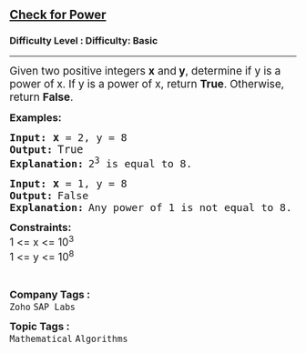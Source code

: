 <h2><a href="https://www.geeksforgeeks.org/problems/check-if-a-number-is-power-of-another-number5442/1?page=3&company=Zoho&sortBy=submissions">Check for Power</a></h2><h3>Difficulty Level : Difficulty: Basic</h3><hr><div class="problems_problem_content__Xm_eO"><p><span style="font-size: 14pt;">Given two positive integers <strong>x</strong> and<strong> y</strong>, determine if y is a power of<strong> </strong>x. If y is a power of x, return <strong>True</strong>. Otherwise, return <strong>False</strong>.</span></p>
<p><strong><span style="font-size: 18px;">Examples:</span></strong></p>
<pre><span style="font-size: 18px;"><strong><span style="font-size: 18px;">Input:</span> <span style="font-size: 14pt;">x</span></strong></span><span style="font-size: 18px;"> = 2, y = 8</span>
<strong><span style="font-size: 18px;">Output:</span> </strong><span style="font-size: 14pt;">True</span> <br><strong><span style="font-size: 18px;">Explanation:</span> </strong><span style="font-size: 18px;">2<sup>3</sup> is equal to 8.</span></pre>
<pre><strong><span style="font-size: 18px;">Input:</span><span style="font-size: 18px;"> <span style="font-size: 14pt;">x</span></span></strong><span style="font-size: 18px;"> = 1, y = 8</span>
<strong><span style="font-size: 18px;">Output:</span> </strong><span style="font-size: 18px;">False</span>
<strong><span style="font-size: 18px;">Explanation:</span> </strong><span style="font-size: 18px;">Any power of 1 is not </span><span style="font-size: 18px;">equal to 8.</span></pre>
<p><span style="font-size: 18px;"><strong>Constraints:&nbsp;</strong><br>1 &lt;= x &lt;= 10<sup>3</sup><br>1 &lt;= y &lt;= 10<sup>8</sup></span></p>
<p>&nbsp;</p></div><p><span style=font-size:18px><strong>Company Tags : </strong><br><code>Zoho</code>&nbsp;<code>SAP Labs</code>&nbsp;<br><p><span style=font-size:18px><strong>Topic Tags : </strong><br><code>Mathematical</code>&nbsp;<code>Algorithms</code>&nbsp;